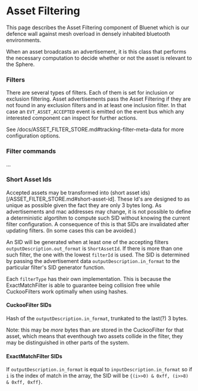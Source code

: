 # Asset Filtering

This page describes the Asset Filtering component of Bluenet which is our defence wall against mesh overload 
in densely inhabited bluetooth environments.

When an asset broadcasts an advertisement, it is this class that performs the necessary computation to decide
whether or not the asset is relevant to the Sphere.


### Filters
There are several types of filters. Each of them is set for inclusion or exclusion filtering. Asset advertisements
pass the Asset Filtering if they are not found in any exclusion filters and in at least one inclusion filter.
In that case an `EVT_ASSET_ACCEPTED` event is emitted on the event bus which any interested component can inspect for 
further actions.

See /docs/ASSET_FILTER_STORE.md#tracking-filter-meta-data for more configuration options.

### Filter commands
...

### Short Asset Ids
Accepted assets may be transformed into (short asset ids)[/ASSET_FILTER_STORE.md#short-asset-id]. These Id's are designed to as unique as possible given the fact they are only 3 bytes long. As advertisements and mac addresses may change, it is not possible to define a deterministic algortihm to compute such SID without knowing the current filter configuration. A consequence of this is that SIDs are invalidated after updating filters. (In some cases this can be avoided.)

An SID will be generated when at least one of the accepting filters `outputDescription.out_format` is `ShortAssetId`. If there is more than one such filter, the one with the lowest `filterId` is used. The SID is determined by passing the advertisement data `outputDescription.in_format` to the particular filter's SID generator function.

Each `filterType` has their own implementation. This is because the ExactMatchFilter is able to guarantee being collision free while CuckooFilters work optimally when using hashes.


#### CuckooFilter SIDs
Hash of the `outputDescription.in_format`, trunkated to the last(?) 3 bytes.

Note: this may be _more_ bytes than are stored in the CuckooFilter for that asset, which means that eventhough two assets collide in the filter, they may be distinguished in other parts of the system.

#### ExactMatchFilter SIDs
If `outputDescription.in_format` is equal to `inputDescription.in_format` so if `i` is the index of match in the array, the SID will be `{(i>>0) & 0xff, (i>>8) & 0xff, 0xff}`.
